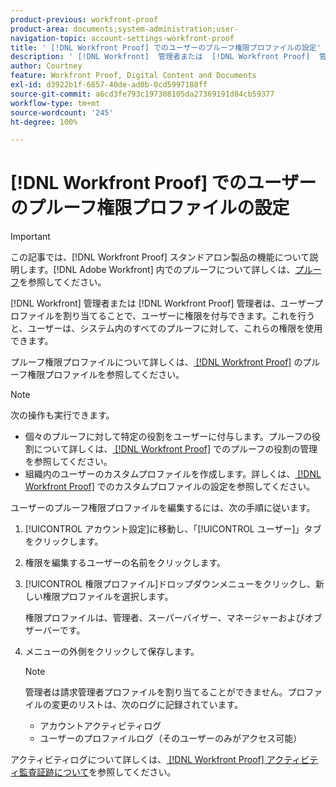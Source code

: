 ```yaml
---
product-previous: workfront-proof
product-area: documents;system-administration;user-
navigation-topic: account-settings-workfront-proof
title: ' [!DNL Workfront Proof] でのユーザーのプルーフ権限プロファイルの設定'
description: ' [!DNL Workfront]  管理者または  [!DNL Workfront Proof]  管理者は、ユーザープロファイルを割り当てることで、ユーザーに権限を付与できます。これを行うと、ユーザーは、システム内のすべてのプルーフに対して、これらの権限を使用できます。'
author: Courtney
feature: Workfront Proof, Digital Content and Documents
exl-id: d3922b1f-6857-40de-ad0b-0cd5997188ff
source-git-commit: a6cd3fe793c197308105da27369191d84cb59377
workflow-type: tm+mt
source-wordcount: '245'
ht-degree: 100%

---
```


# [!DNL Workfront Proof] でのユーザーのプルーフ権限プロファイルの設定

>[!IMPORTANT]
>
>この記事では、[!DNL Workfront Proof] スタンドアロン製品の機能について説明します。[!DNL Adobe Workfront] 内でのプルーフについて詳しくは、[プルーフ](../../../review-and-approve-work/proofing/proofing.md)を参照してください。

[!DNL Workfront] 管理者または [!DNL Workfront Proof] 管理者は、ユーザープロファイルを割り当てることで、ユーザーに権限を付与できます。これを行うと、ユーザーは、システム内のすべてのプルーフに対して、これらの権限を使用できます。

プルーフ権限プロファイルについて詳しくは、[ [!DNL Workfront Proof]](../../../workfront-proof/wp-acct-admin/account-settings/proof-perm-profiles-in-wp.md) のプルーフ権限プロファイルを参照してください。

>[!NOTE]
>
>次の操作も実行できます。
>
>* 個々のプルーフに対して特定の役割をユーザーに付与します。プルーフの役割について詳しくは、[ [!DNL Workfront Proof]](../../../workfront-proof/wp-work-proofsfiles/share-proofs-and-files/manage-proof-roles.md) でのプルーフの役割の管理を参照してください。
>* 組織内のユーザーのカスタムプロファイルを作成します。詳しくは、[ [!DNL Workfront Proof]](../../../workfront-proof/wp-acct-admin/account-settings/configure-custom-profiles.md) でのカスタムプロファイルの設定を参照してください。


ユーザーのプルーフ権限プロファイルを編集するには、次の手順に従います。

1. [!UICONTROL アカウント設定]に移動し、「[!UICONTROL ユーザー]」タブをクリックします。
1. 権限を編集するユーザーの名前をクリックします。
1. [!UICONTROL 権限プロファイル]ドロップダウンメニューをクリックし、新しい権限プロファイルを選択します。

   権限プロファイルは、管理者、スーパーバイザー、マネージャーおよびオブザーバーです。

1. メニューの外側をクリックして保存します。

   >[!NOTE]
   >
   >管理者は請求管理者プロファイルを割り当てることができません。プロファイルの変更のリストは、次のログに記録されています。
   >   
   >   * アカウントアクティビティログ
   >   * ユーザーのプロファイルログ（そのユーザーのみがアクセス可能）


アクティビティログについて詳しくは、[ [!DNL Workfront Proof]  アクティビティ監査証跡について](../../../workfront-proof/wp-work-proofsfiles/basic-features/activity-audit-trail.md)を参照してください。
